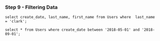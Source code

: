 ### Step 9 - Filtering Data

```
select create_date, last_name, first_name from Users where  last_name = 'clark';
```
```
select * from Users where create_date between '2018-05-01' and '2018-09-01';
```